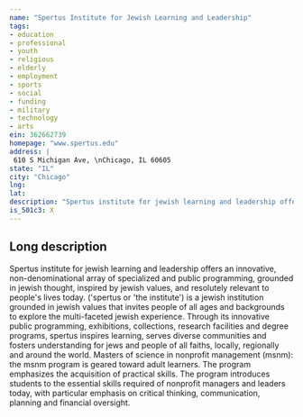 ```yaml
---
name: "Spertus Institute for Jewish Learning and Leadership"
tags:
- education
- professional
- youth
- religious
- elderly
- employment
- sports
- social
- funding
- military
- technology
- arts
ein: 362662739
homepage: "www.spertus.edu"
address: |
 610 S Michigan Ave, \nChicago, IL 60605
state: "IL"
city: "Chicago"
lng: 
lat: 
description: "Spertus institute for jewish learning and leadership offers an innovative, non-denominational array of specialized and public programming, grounded in jewish thought, inspired by jewish values, and resolutely relevant to people's lives today. "
is_501c3: X
---
```


## Long description

Spertus institute for jewish learning and leadership offers an innovative, non-denominational array of specialized and public programming, grounded in jewish thought, inspired by jewish values, and resolutely relevant to people's lives today. ('spertus or 'the institute') is a jewish institution grounded in jewish values that invites people of all ages and backgrounds to explore the multi-faceted jewish experience. Through its innovative public programming, exhibitions, collections, research facilities and degree programs, spertus inspires learning, serves diverse communities and fosters understanding for jews and people of all faiths, locally, regionally and around the world. Masters of science in nonprofit management (msnm): the msnm program is geared toward adult learners. The program emphasizes the acquisition of practical skills. The program introduces students to the essential skills required of nonprofit managers and leaders today, with particular emphasis on critical thinking, communication, planning and financial oversight. 

